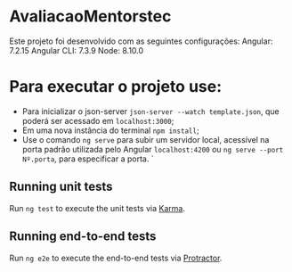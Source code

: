 # AvaliacaoMentorstec

Este projeto foi desenvolvido com as seguintes configurações:
Angular: 7.2.15
Angular CLI: 7.3.9
Node: 8.10.0

# Para executar o projeto use:

- Para inicializar o json-server `json-server --watch template.json`, que poderá ser acessado em `localhost:3000`;
- Em uma nova instância do terminal `npm install`; 
- Use o comando `ng serve` para subir um servidor local, acessível na porta padrão utilizada pelo Angular `localhost:4200` ou `ng serve --port Nº.porta`, para especificar a porta.
`


## Running unit tests

Run `ng test` to execute the unit tests via [Karma](https://karma-runner.github.io).

## Running end-to-end tests

Run `ng e2e` to execute the end-to-end tests via [Protractor](http://www.protractortest.org/).
